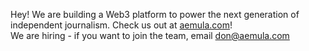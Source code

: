 Hey! We are building a Web3 platform to power the next generation of independent journalism. Check us out at [aemula.com](https://aemula.com)! <br />
We are hiring - if you want to join the team, email don@aemula.com
